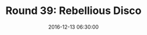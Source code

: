 ---
layout: post
title:  "Round 39: Rebellious Disco"
date:   2016-12-13 06:30:00
status: notext
---